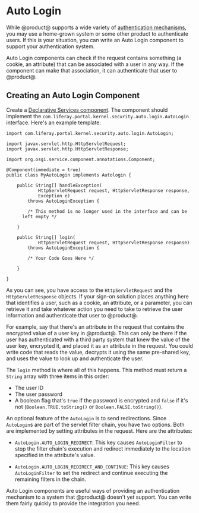 # Auto Login

While @product@ supports a wide variety of [authentication mechanisms](/discover/deployment/-/knowledge_base/7-0/liferay-portal-security), 
you may use a home-grown system or some other product to authenticate users. If
this is your situation, you can write an Auto Login component to support your
authentication system. 

Auto Login components can check if the request contains something (a cookie, an
attribute) that can be associated with a user in any way. If the component can
make that association, it can authenticate that user to @product@. 

## Creating an Auto Login Component

Create a [Declarative Services component](/develop/tutorials/-/knowledge_base/7-0/creating-modules-with-liferay-ide#creating-component-classes). 
The component should implement the 
`com.liferay.portal.kernel.security.auto.login.AutoLogin` interface. Here's an
example template: 

    import com.liferay.portal.kernel.security.auto.login.AutoLogin;

    import javax.servlet.http.HttpServletRequest;
    import javax.servlet.http.HttpServletResponse;

    import org.osgi.service.component.annotations.Component;

    @Component(immediate = true)
    public class MyAutoLogin implements Autologin {

        public String[] handleException(
                HttpServletRequest request, HttpServletResponse response,
                Exception e)
            throws AutoLoginException {

            /* This method is no longer used in the interface and can be 
          left empty */

        }

        public String[] login(
                HttpServletRequest request, HttpServletResponse response)
            throws AutoLoginException {

            /* Your Code Goes Here */

        }

    }

As you can see, you have access to the `HttpServletRequest` and the
`HttpServletResponse` objects. If your sign-on solution places anything here
that identifies a user, such as a cookie, an attribute, or a parameter, you can
retrieve it and take whatever action you need to take to retrieve the user
information and authenticate that user to @product@. 

For example, say that there's an attribute in the request that contains the
encrypted value of a user key in @product@. This can only be there if the user
has authenticated with a third party system that knew the value of the user key,
encrypted it, and placed it as an attribute in the request. You could write code
that reads the value, decrypts it using the same pre-shared key, and uses the
value to look up and authenticate the user. 

The `login` method is where all of this happens. This method must return a
`String` array with three items in this order: 

- The user ID
- The user password
- A boolean flag that's `true` if the password is encrypted and `false` if it's
    not (`Boolean.TRUE.toString()` or `Boolean.FALSE.toString()`). 

An optional feature of the `AutoLogin` is to send redirections. Since
`AutoLogin`s are part of the servlet filter chain, you have two options. Both
are implemented by setting attributes in the request. Here are the attributes: 

- `AutoLogin.AUTO_LOGIN_REDIRECT`: This key causes `AutoLoginFilter` to stop the
    filter chain's execution and redirect immediately to the location specified
    in the attribute's value. 

- `AutoLogin.AUTO_LOGIN_REDIRECT_AND_CONTINUE`: This key causes
    `AutoLoginFilter` to set the redirect and continue executing the remaining
    filters in the chain. 

Auto Login components are useful ways of providing an authentication mechanism
to a system that @product@ doesn't yet support. You can write them fairly
quickly to provide the integration you need. 
